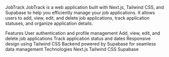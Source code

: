 JobTrack
JobTrack is a web application built with Next.js, Tailwind CSS, and Supabase to help you efficiently manage your job applications. It allows users to add, view, edit, and delete job applications, track application statuses, and organize application details.

Features
User authentication and profile management
Add, view, edit, and delete job applications
Track application status and dates
Responsive design using Tailwind CSS
Backend powered by Supabase for seamless data management
Technologies
Next.js
Tailwind CSS
Supabase
